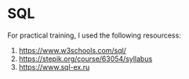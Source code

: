 # SQL
For practical training, I used the following resourcess: 
1) <a href="URL">https://www.w3schools.com/sql/</a>
2) <a href="URL">https://stepik.org/course/63054/syllabus</a>
3) <a href="URL">https://www.sql-ex.ru</a>
